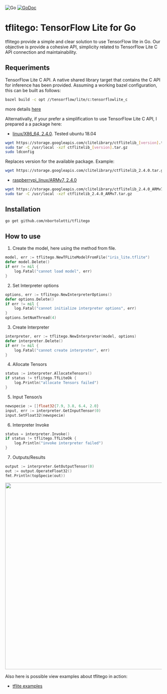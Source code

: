 ![Go](https://github.com/nbortolotti/gotflite/workflows/Go/badge.svg?branch=main)
[![GoDoc](https://godoc.org/github.com/nbortolotti/tflitego?status.svg)](https://godoc.org/github.com/nbortolotti/tflitego)


# tflitego: TensorFlow Lite for Go
tflitego provide a simple and clear solution to use TensorFlow lite in Go. Our objective is provide a cohesive API, simplicity related to TensorFlow Lite C API connection and maintainability.

## Requeriments
TensorFlow Lite C API. A native shared library target that contains the C API for inference has been provided. Assuming a working bazel configuration, this can be built as follows:

```bash
bazel build -c opt //tensorflow/lite/c:tensorflowlite_c
```
more details [here](https://github.com/tensorflow/tensorflow/tree/master/tensorflow/lite/c)

Alternativally, if your prefer a simplification to use TensorFlow Lite C API, I prepared a a package here:
* [linux/X86_64, 2.4.0](https://storage.googleapis.com/clitelibrary/ctflitelib_2.4.0.tar.gz). Tested ubuntu 18.04

```bash
wget https://storage.googleapis.com/clitelibrary/ctflitelib_[version].tar.gz
sudo tar -C /usr/local -xzf ctflitelib_[version].tar.gz
sudo ldconfig
```
Replaces version for the available package. Example:

```bash
wget https://storage.googleapis.com/clitelibrary/ctflitelib_2.4.0.tar.gz
```
* [raspberrypi_linux/ARMv7, 2.4.0](https://storage.googleapis.com/clitelibrary/ctflitelib_2.4.0_ARMv7.tar.gz)


```bash
wget https://storage.googleapis.com/clitelibrary/ctflitelib_2.4.0_ARMv7.tar.gz
sudo tar -C /usr/local -xzf ctflitelib_2.4.0_ARMv7.tar.gz

```

## Installation

```bash
go get github.com/nbortolotti/tflitego
```
## How to use

1. Create the model, here using the method from file.

```go
model, err := tflitego.NewTFLiteModelFromFile("iris_lite.tflite")
defer model.Delete()
if err != nil {
    log.Fatal("cannot load model", err)
}
```

2. Set Interpreter options

```go
options, err := tflitego.NewInterpreterOptions()
defer options.Delete()
if err != nil {
    log.Fatal("cannot initialize interpreter options", err)
}
options.SetNumThread(4)
```

3. Create Interpreter

```go
interpreter, err := tflitego.NewInterpreter(model, options)
defer interpreter.Delete()
if err != nil {
    log.Fatal("cannot create interpreter", err)
}
```

4. Allocate Tensors

```go
status := interpreter.AllocateTensors()
if status != tflitego.TfLiteOk {
    log.Println("allocate Tensors failed")
}
```

5. Input Tensor/s

```go
newspecie := []float32{7.9, 3.8, 6.4, 2.0}
input, err := interpreter.GetInputTensor(0)
input.SetFloat32(newspecie)
```

6. Interpreter Invoke 

```go
status = interpreter.Invoke()
if status != tflitego.TfLiteOk {
    log.Println("invoke interpreter failed")
}
```

7. Outputs/Results

```go
output := interpreter.GetOutputTensor(0)
out := output.OperateFloat32()
fmt.Println(topSpecie(out))
```

<img src="https://storage.googleapis.com/tflitego/iris3.gif?raw=true" width="600px">

Also here is possible view examples about tflitego in action:
* [tflite examples](https://github.com/nbortolotti/tflitego_examples)
